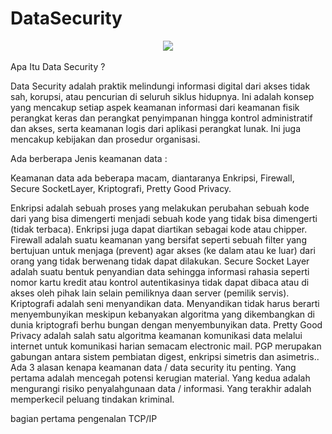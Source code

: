 #  DataSecurity

<div align="center">
  <img src="https://drive.google.com/uc?export=view&id=1mBr5BYyDOCXVXyHOw6aLuT_V3mJKKAB2"><br><br>
</div>
Apa Itu Data Security ?

Data Security adalah praktik melindungi informasi digital dari akses tidak sah, korupsi, atau pencurian di seluruh siklus hidupnya. Ini adalah konsep yang mencakup setiap aspek keamanan informasi dari keamanan fisik perangkat keras dan perangkat penyimpanan hingga kontrol administratif dan akses, serta keamanan logis dari aplikasi perangkat lunak. Ini juga mencakup kebijakan dan prosedur organisasi.

Ada berberapa Jenis keamanan data :

Keamanan data ada beberapa macam, diantaranya Enkripsi, Firewall, Secure SocketLayer, Kriptografi, Pretty Good Privacy.

Enkripsi adalah sebuah proses yang melakukan perubahan sebuah kode dari yang bisa dimengerti menjadi sebuah kode yang tidak bisa dimengerti (tidak terbaca). Enkripsi juga dapat diartikan sebagai kode atau chipper.
Firewall adalah suatu keamanan yang bersifat seperti sebuah filter yang bertujuan untuk menjaga (prevent) agar akses (ke dalam atau ke luar) dari orang yang tidak berwenang tidak dapat dilakukan.
Secure Socket  Layer  adalah  suatu  bentuk  penyandian  data  sehingga informasi rahasia seperti nomor kartu kredit atau kontrol autentikasinya tidak dapat dibaca atau di akses oleh pihak lain selain pemiliknya daan server (pemilik servis).
Kriptografi adalah  seni  menyandikan  data.  Menyandikan  tidak  harus berarti menyembunyikan meskipun kebanyakan algoritma yang dikembangkan di dunia kriptografi berhu bungan dengan menyembunyikan data.
Pretty Good Privacy adalah salah satu algoritma keamanan komunikasi data melalui internet untuk komunikasi harian semacam electronic mail. PGP merupakan gabungan antara sistem pembiatan digest, enkripsi simetris dan asimetris..
Ada 3 alasan kenapa keamanan data / data security itu penting. Yang pertama adalah mencegah potensi kerugian material. Yang kedua adalah mengurangi risiko penyalahgunaan data / informasi. Yang terakhir adalah memperkecil peluang tindakan kriminal.


bagian pertama pengenalan TCP/IP

